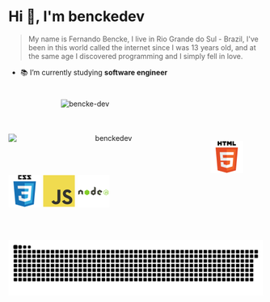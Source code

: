 <h1 align="left">Hi 👋, I'm benckedev</h1>

> My name is Fernando Bencke, I live in Rio Grande do Sul - Brazil, I've been in this world called the internet since I was 13 years old, and at the same age I discovered programming and I simply fell in love.

- 📚 I’m currently studying **software engineer**

#

<img src="https://media.discordapp.net/attachments/947502692983509033/1095057216391872552/enomenda_fer.png" min-width="400px" max-width="400px" width="400px" align="right" alt="bencke-dev" />

<p align="center"><br><br><br><br>

<img src="https://github-readme-stats.vercel.app/api/top-langs?username=benckedev&show_icons=true&locale=en&layout=compact&theme=dark" width="400px" align="left" alt="benckedev" />

<p align="left" width="400px">
<a align="left" href="https://www.w3.org/html/" target="_blank" rel="noreferrer">
<img src="https://raw.githubusercontent.com/devicons/devicon/master/icons/html5/html5-original-wordmark.svg" alt="html5" width="64px" height="64px"/></a>
<a align="left" href="https://www.w3schools.com/css/" target="_blank" rel="noreferrer">
<img src="https://raw.githubusercontent.com/devicons/devicon/master/icons/css3/css3-original-wordmark.svg" alt="css3" width="64px" height="64px"/></a>
  <a align="left" href="https://developer.mozilla.org/en-US/docs/Web/JavaScript" target="_blank" rel="noreferrer"><img src="https://raw.githubusercontent.com/devicons/devicon/master/icons/javascript/javascript-original.svg" alt="javascript" width="64px" height="64px"/></a>
<a align="left" href="https://nodejs.org" target="_blank" rel="noreferrer"> <img src="https://raw.githubusercontent.com/devicons/devicon/master/icons/nodejs/nodejs-original-wordmark.svg" alt="nodejs" width="64px" height="64px"/></a>
</p>
</p>

<br><br>

![Snake animation](https://github.com/yooout/yooout/blob/output/github-contribution-grid-snake.svg)
